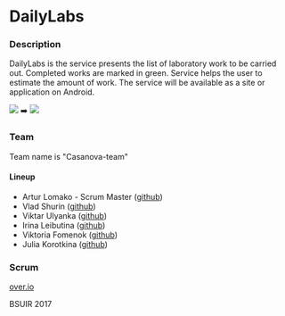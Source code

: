 # DailyLabs
### Description
DailyLabs is the service presents the list of laboratory work to be carried out. Completed works are marked in green. Service helps the user to estimate the amount of work. 
The service will be available as a site or application on Android.

![](http://res.cloudinary.com/https-radiant-fjord-73111-herokuapp-com/image/upload/c_scale,q_100,w_350/v1486330301/paper_bnjygy.jpg) :arrow_right: ![](http://res.cloudinary.com/https-radiant-fjord-73111-herokuapp-com/image/upload/c_scale,q_100,w_350/v1486330301/android_odi8mk.jpg) 
### Team
Team name is "Casanova-team"
#### Lineup
* Artur Lomako - Scrum Master ([github](https://github.com/artifaqiq)) 
* Vlad Shurin ([github](https://github.com/VladShurin)) 
* Viktar Ulyanka  ([github](https://github.com/Aseedr)) 
* Irina Leibutina ([github](https://github.com/IrinaLeibutina)) 
* Viktoria Fomenok ([github](https://github.com/viktoria-fomenok)) 
* Julia Korotkina ([github](https://github.com/julia-korotkina)) 

### Scrum
[over.io](https://overv.io/artifaqiq/DailyLabs)

BSUIR 2017
